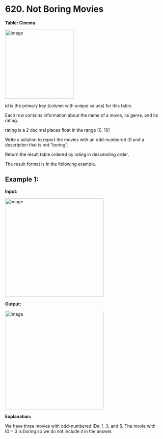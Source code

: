 # 620. Not Boring Movies

**Table: Cinema**

<img width="224" alt="image" src="https://github.com/user-attachments/assets/62a0a16d-f706-4cc7-9b00-8d8b40f79d04" />

id is the primary key (column with unique values) for this table.

Each row contains information about the name of a movie, its genre, and its rating.

rating is a 2 decimal places float in the range [0, 10]
 
Write a solution to report the movies with an odd-numbered ID and a description that is not "boring".

Return the result table ordered by rating in descending order.

The result format is in the following example.

## Example 1:

**Input:**

<img width="320" alt="image" src="https://github.com/user-attachments/assets/9d84ea67-cc79-42d5-baf3-4061f4501519" />

**Output:**

<img width="320" alt="image" src="https://github.com/user-attachments/assets/0be88e53-3ca4-4287-af10-f28cf44789b1" />

**Explanation:**

We have three movies with odd-numbered IDs: 1, 3, and 5. The movie with ID = 3 is boring so we do not include it in the answer.
